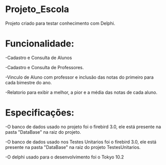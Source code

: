 # Projeto_Escola
Projeto criado para testar conhecimento com Delphi.

# Funcionalidade: 

-Cadastro e Consulta de Alunos

-Cadastro e Consulta de Professores.

-Vinculo de Aluno com professor e inclusão das notas do primeiro para cada bimestre do ano.

-Relatorio para exibir a melhor, a pior e a média das notas de cada aluno.

# Especificações:

-O banco de dados usado no projeto foi o firebird 3.0, ele está presente na pasta "DataBase" na raiz do projeto.

-O banco de dados usado nos Testes Unitarios foi o firebird 3.0, ele está presente na pasta "DataBase" na raiz do projeto TestesUnitarios.

-O delphi usado para o desenvolvimento foi o Tokyo 10.2
